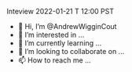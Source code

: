 Inteview 2022-01-21 T 12:00 PST
- 👋 Hi, I’m @AndrewWigginCout
- 👀 I’m interested in ...
- 🌱 I’m currently learning ...
- 💞️ I’m looking to collaborate on ...
- 📫 How to reach me ...

<!---
AndrewWigginCout/AndrewWigginCout is a ✨ special ✨ repository because its `README.md` (this file) appears on your GitHub profile.
You can click the Preview link to take a look at your changes.
--->
